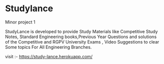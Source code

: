 # Studylance
Minor project 1

StudyLance is developed to provide Study Materials like Competitive Study Notes, 
Standard Engineering books,Previous Year Questions and solutions of the Competitive and RGPV University Exams ,
Video Suggestions to clear Some topics For All  Engineering Branches.

visit :- https://study-lance.herokuapp.com/

